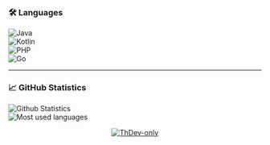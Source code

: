 ### 🛠️ Languages

![Java](https://img.shields.io/badge/Java-%23ED8B00.svg?style=flat-square&logo=java&logoColor=white)  
![Kotlin](https://img.shields.io/badge/Kotlin-%230095D5.svg?style=flat-square&logo=kotlin&logoColor=white)  
![PHP](https://img.shields.io/badge/PHP-%23777BB4.svg?style=flat-square&logo=php&logoColor=white)  
![Go](https://img.shields.io/badge/Go-%2300ADD8.svg?style=flat-square&logo=go&logoColor=white)  

---

### 📈 GitHub Statistics 

![Github Statistics](https://github-readme-stats.vercel.app/api?username=ThDev-only&show_icons=true&theme=tokyonight)  
![Most used languages](https://github-readme-stats.vercel.app/api/top-langs/?username=ThDev-only&layout=compact&theme=tokyonight)

<p style="text-align: center;">
  <a href="https://github.com/ryo-ma/github-profile-trophy">
    <img
      src="https://github-profile-trophy.vercel.app/?username=ThDev-only&theme=tokyonight&column=4&row=1&no_bg=true"
      alt="ThDev-only"
    />
  </a>
</p>
